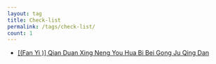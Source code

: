 ```yaml
---
layout: tag
title: Check-list
permalink: /tags/check-list/
count: 1
---
```


- [[(Fan Yi )] Qian Duan Xing Neng You Hua Bi Bei Gong Ju Qing Dan ](https://calpa.me/2017/06/19/front-end-performance-check-list-for-production-in-chinese/)

